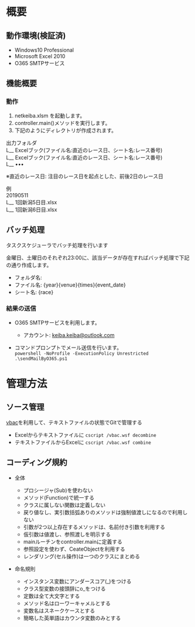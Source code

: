 # 概要

## 動作環境(検証済)
- Windows10 Professional
- Microsoft Excel 2010
- O365 SMTPサービス

## 機能概要
### 動作
  
1. netkeiba.xlsm を起動します。
1. controller.main()メソッドを実行します。
1. 下記のようにディレクトリが作成されます。  

  
出力フォルダ  
L__ Excelブック(ファイル名:直近のレース日、シート名:レース番号)  
L__ Excelブック(ファイル名:直近のレース日、シート名:レース番号)  
L__ ••• 
    
※直近のレース日: 注目のレース日を起点とした、前後2日のレース日  

例  
20190511  
L__ 1回新潟5日目.xlsx  
L__ 1回新潟6日目.xlsx  

## バッチ処理
タスクスケジューラでバッチ処理を行います

金曜日、土曜日のそれぞれ23:00に、該当データが存在すればバッチ処理で下記の通り作成します。

- フォルダ名: 
- ファイル名: {year}{venue}{times}{event_date}
- シート名: {race}

### 結果の送信
- O365 SMTPサービスを利用します。  
  - アカウント: keiba.keiba@outlook.com  
  
- コマンドプロンプトでメール送信を行います。  
`powershell -NoProfile -ExecutionPolicy Unrestricted .\sendMailByO365.ps1`  


# 管理方法
## ソース管理
[vbac](https://github.com/vbaidiot/Ariawase)を利用して、テキストファイルの状態でGitで管理する
- Excelからテキストファイルに `cscript /vbac.wsf decombine`
- テキストファイルからExcelに `cscript /vbac.wsf combine`


## コーディング規約
- 全体
  - プロシージャ(Sub)を使わない
  - メソッド(Function)で統一する
  - クラスに属しない関数は定義しない
  - 戻り値なし、実引数括弧ありのメソッドは強制値渡しになるので利用しない
  - 引数が2つ以上存在するメソッドは、名前付き引数を利用する
  - 仮引数は値渡し、参照渡しを明示する
  - mainルーチンをcontroller.mainに定義する
  - 参照設定を使わず、CeateObjectを利用する
  - レンダリング(セル操作)は一つのクラスにまとめる
  
- 命名規則
  - インスタンス変数にアンダースコア(_)をつける
  - クラス型変数の接頭辞にo_をつける
  - 定数は全て大文字とする
  - メソッド名はローワーキャメルとする
  - 変数名はスネークケースとする
  - 簡略した英単語はカウンタ変数のみとする
